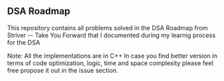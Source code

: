 ## DSA Roadmap
This repository contains all problems solved in the DSA Roadmap from Striver -- Take You Forward
that I documented during my learnig process for the DSA

Note: All the implementations are in C++
In  case you find better version in terms of code optimization, logic, time and space complexity
please feel free propose it out in the issue section.
